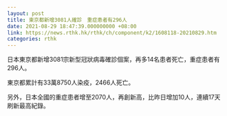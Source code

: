 ```yaml
---
layout: post
title: 東京都新增3081人確診　重症患者有296人
date: 2021-08-29 18:47:39.000000000 +08:00
link: https://news.rthk.hk/rthk/ch/component/k2/1608118-20210829.htm
categories: rthk
---
```


日本東京都新增3081宗新型冠狀病毒確診個案，再多14名患者死亡，重症患者有296人。

東京都累計有33萬8750人染疫，2466人死亡。

另外，日本全國的重症患者增至2070人，再創新高，比昨日增加10人，連續17天刷新最高紀錄。
